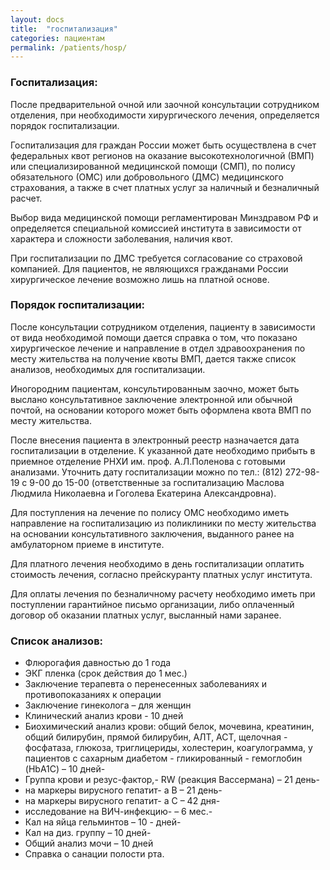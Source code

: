 ```yaml
---
layout: docs
title:  "госпитализация"
categories: пациентам
permalink: /patients/hosp/
---
```


### Госпитализация:

После предварительной очной или заочной консультации сотрудником отделения, при необходимости хирургического лечения, определяется порядок госпитализации. 

Госпитализация для граждан России может быть осуществлена в счет федеральных квот регионов на оказание высокотехнологичной (ВМП) или специализированной медицинской помощи (СМП), по полису обязательного (ОМС) или добровольного (ДМС) медицинского страхования, а также в счет платных услуг за наличный и безналичный расчет. 

Выбор вида медицинской помощи регламентирован Минздравом РФ и определяется специальной комиссией института в зависимости от характера и сложности заболевания, наличия квот. 

При госпитализации по ДМС требуется согласование со страховой компанией. Для пациентов, не являющихся гражданами России хирургическое лечение возможно лишь на платной основе.

### Порядок госпитализации:

После консультации сотрудником отделения, пациенту в зависимости от вида необходимой помощи дается справка о том, что показано хирургическое лечение и направление в отдел здравоохранения по месту жительства на получение квоты ВМП, дается также список анализов, необходимых для госпитализации. 

Иногородним пациентам, консультированным заочно, может быть выслано консультативное заключение электронной или обычной почтой, на основании которого может быть оформлена квота ВМП по месту жительства.

После внесения пациента в электронный реестр назначается дата  госпитализации в отделение. К указанной дате необходимо прибыть в приемное отделение РНХИ им. проф. А.Л.Поленова с готовыми анализами. Уточнить дату госпитализации можно по тел.: (812) 272-98-19 с 9-00 до 15-00 (ответственные за госпитализацию Маслова Людмила Николаевна и Гоголева Екатерина Александровна).

Для поступления на лечение по полису ОМС необходимо иметь направление на госпитализацию из поликлиники по месту жительства на основании консультативного заключения, выданного ранее на амбулаторном приеме в институте.

Для платного лечения необходимо в день госпитализации оплатить стоимость лечения, согласно прейскуранту платных услуг института. 

Для оплаты лечения по безналичному расчету необходимо иметь при поступлении гарантийное письмо организации, либо оплаченный договор об оказании платных услуг, высланный нами заранее.

### Список анализов:


- Флюрогафия давностью до 1 года
- ЭКГ пленка (срок действия до 1 мес.)
- Заключение терапевта о перенесенных заболеваниях и противопоказаниях к операции
- Заключение гинеколога – для женщин
- Клинический анализ крови - 10 дней
- Биохимический анализ крови: общий белок, мочевина, креатинин, общий билирубин, прямой билирубин, АЛТ, АСТ, щелочная - фосфатаза, глюкоза, триглицериды, холестерин, коагулограмма, у пациентов с сахарным диабетом - гликированный - гемоглобин (HbА1C) – 10 дней- 
- Группа крови и резус-фактор,-  RW (реакция Вассермана) – 21 день- 
- на маркеры вирусного гепатит- а В – 21 день- 
- на маркеры вирусного гепатит- а С – 42 дня- 
- исследование на ВИЧ-инфекцию-  – 6 мес.- 
- Кал на яйца гельминтов – 10 - дней- 
- Кал на диз. группу – 10 дней- 
- Общий анализ мочи – 10 дней
- Справка о санации полости рта.

